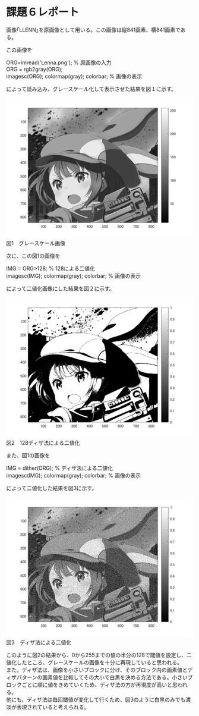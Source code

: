 # 課題６レポート

画像｢LLENN｣を原画像として用いる。この画像は縦841画素、横841画素である。

この画像を

ORG=imread('Lenna.png'); % 原画像の入力  
ORG = rgb2gray(ORG);  
imagesc(ORG); colormap(gray); colorbar; % 画像の表示

によって読み込み、グレースケール化して表示させた結果を図１に示す。

![原画像](https://github.com/ryo-akaiwa/gazou_kadai/blob/master/image06/kadai6_1.png?raw=true)
図1　グレースケール画像

次に、この図1の画像を

IMG = ORG>128; % 128による二値化  
imagesc(IMG); colormap(gray); colorbar; % 画像の表示

によって二値化画像にした結果を図２に示す。

![原画像](https://github.com/ryo-akaiwa/gazou_kadai/blob/master/image06/kadai6_2.png?raw=true)
図2　128ディザ法による二値化

また、図1の画像を

IMG = dither(ORG); % ディザ法による二値化  
imagesc(IMG); colormap(gray); colorbar; % 画像の表示

によって二値化した結果を図3に示す。

![原画像](https://github.com/ryo-akaiwa/gazou_kadai/blob/master/image06/kadai6_3.png?raw=true)
図3　ディザ法による二値化

このように図2の結果から、0から255までの値の半分の128で閾値を設定し、二値化したところ、グレースケールの画像を十分に再現していると思われる。  
また。ディザ法は、画像を小さいブロックに分け、そのブロック内の画素値とディザパターンの画素値を比較してその大小で白黒を決める方法である。小さいブロックごとに順に値をきめていくため、ディザ法の方が再現度が高いと思われる。  
他にも、ディザ法は毎回閾値が変化して行くため、図3のように白黒のみでも濃淡が表現されていると考えられる。 
